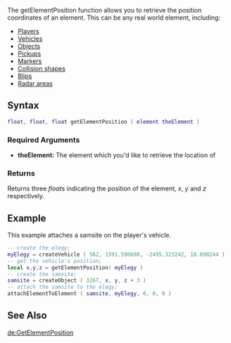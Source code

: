The getElementPosition function allows you to retrieve the position coordinates of an element. This can be any real world element, including:

-   [Players](/docs/element/player.md "wikilink")
-   [Vehicles](/docs/element/vehicle.md "wikilink")
-   [Objects](/docs/element/object.md "wikilink")
-   [Pickups](/docs/element/pickup.md "wikilink")
-   [Markers](/docs/element/marker.md "wikilink")
-   [Collision shapes](/docs/element/collision_shape.md "wikilink")
-   [Blips](/docs/element/blip.md "wikilink")
-   [Radar areas](/docs/element/radar_area.md "wikilink")

Syntax
------

``` lua
float, float, float getElementPosition ( element theElement )
```

### Required Arguments

-   **theElement:** The element which you'd like to retrieve the location of

### Returns

Returns three *float*s indicating the position of the element, *x*, *y* and *z* respectively.

Example
-------

This example attaches a samsite on the player's vehicle.

``` lua
-- create the elegy;
myElegy = createVehicle ( 562, 1591.596680, -2495.323242, 18.098244 ) 
-- get the vehicle's position;
local x,y,z = getElementPosition( myElegy )
-- create the samsite;
samsite = createObject ( 3267, x, y, z + 3 )
-- attach the samsite to the elegy;
attachElementToElement ( samsite, myElegy, 0, 0, 0 )
```

See Also
--------

[de:GetElementPosition](/docs/de-getelementposition.md "wikilink")
